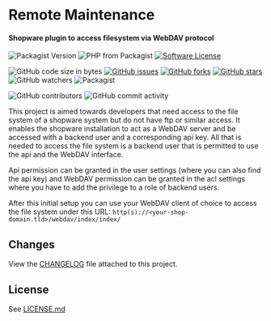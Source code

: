 # Remote Maintenance
#### Shopware plugin to access filesystem via WebDAV protocol

![Packagist Version](https://img.shields.io/packagist/v/heptacom/shopware-ksk-remote-maintenance?style=flat-square)
![PHP from Packagist](https://img.shields.io/packagist/php-v/heptacom/shopware-ksk-remote-maintenance?style=flat-square)
[![Software License](https://img.shields.io/badge/license-MIT-brightgreen.svg?style=flat-square)](./LICENSE.md)

![GitHub code size in bytes](https://img.shields.io/github/languages/code-size/heptacom/KskRemoteMaintenance?style=flat-square)
[![GitHub issues](https://img.shields.io/github/issues/HEPTACOM/KskRemoteMaintenance?style=flat-square)](https://github.com/HEPTACOM/KskRemoteMaintenance/issues)
[![GitHub forks](https://img.shields.io/github/forks/HEPTACOM/KskRemoteMaintenance?style=flat-square)](https://github.com/HEPTACOM/KskRemoteMaintenance/network)
[![GitHub stars](https://img.shields.io/github/stars/HEPTACOM/KskRemoteMaintenance?style=flat-square)](https://github.com/HEPTACOM/KskRemoteMaintenance/stargazers)
![GitHub watchers](https://img.shields.io/github/watchers/heptacom/KskRemoteMaintenance?style=flat-square)
![Packagist](https://img.shields.io/packagist/dt/heptacom/shopware-ksk-remote-maintenance?style=flat-square)

![GitHub contributors](https://img.shields.io/github/contributors/heptacom/KskRemoteMaintenance?style=flat-square)
![GitHub commit activity](https://img.shields.io/github/commit-activity/y/heptacom/KskRemoteMaintenance?style=flat-square)

This project is aimed towards developers that need access to the file system of a shopware system but do not have ftp
or similar access. It enables the shopware installation to act as a WebDAV server and be accessed with a backend user
and a corresponding api key. All that is needed to access the file system is a backend user that is permitted to use the
api and the WebDAV interface.

Api permission can be granted in the user settings (where you can also find the api key) and WebDAV permission can be
granted in the acl settings where you have to add the privilege to a role of backend users.

After this initial setup you can use your WebDAV client of choice to access the file system under this URL:
`http(s)://<your-shop-domain.tld>/webdav/index/index/`  

## Changes

View the [CHANGELOG](CHANGELOG.md) file attached to this project.

## License

See [LICENSE.md](./LICENSE.md)

